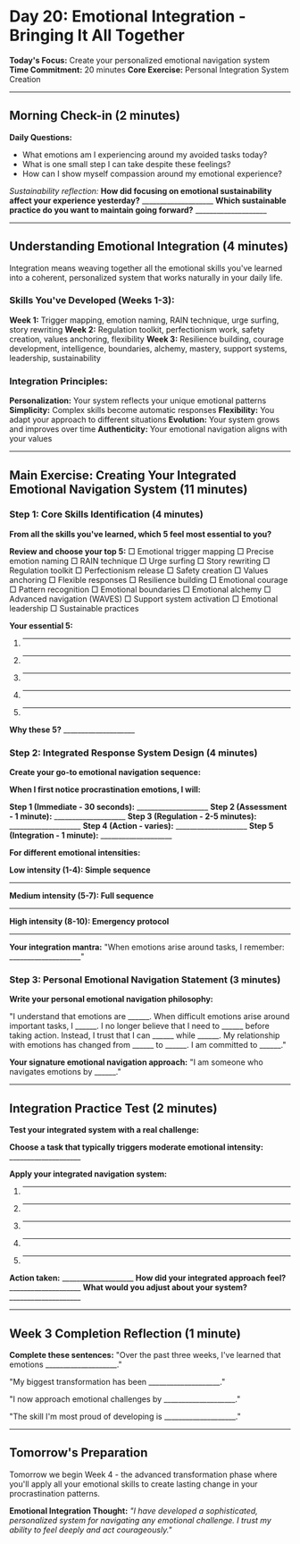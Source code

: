 # Day 20: Emotional Integration - Bringing It All Together

**Today's Focus:** Create your personalized emotional navigation system
**Time Commitment:** 20 minutes
**Core Exercise:** Personal Integration System Creation

---

## Morning Check-in (2 minutes)

**Daily Questions:**
- What emotions am I experiencing around my avoided tasks today?
- What is one small step I can take despite these feelings?
- How can I show myself compassion around my emotional experience?

*Sustainability reflection:*
**How did focusing on emotional sustainability affect your experience yesterday?** ____________________
**Which sustainable practice do you want to maintain going forward?** ____________________

---

## Understanding Emotional Integration (4 minutes)

Integration means weaving together all the emotional skills you've learned into a coherent, personalized system that works naturally in your daily life.

### Skills You've Developed (Weeks 1-3):
**Week 1:** Trigger mapping, emotion naming, RAIN technique, urge surfing, story rewriting
**Week 2:** Regulation toolkit, perfectionism work, safety creation, values anchoring, flexibility
**Week 3:** Resilience building, courage development, intelligence, boundaries, alchemy, mastery, support systems, leadership, sustainability

### Integration Principles:
**Personalization:** Your system reflects your unique emotional patterns
**Simplicity:** Complex skills become automatic responses
**Flexibility:** You adapt your approach to different situations
**Evolution:** Your system grows and improves over time
**Authenticity:** Your emotional navigation aligns with your values

---

## Main Exercise: Creating Your Integrated Emotional Navigation System (11 minutes)

### Step 1: Core Skills Identification (4 minutes)

**From all the skills you've learned, which 5 feel most essential to you?**

**Review and choose your top 5:**
□ Emotional trigger mapping
□ Precise emotion naming
□ RAIN technique
□ Urge surfing
□ Story rewriting
□ Regulation toolkit
□ Perfectionism release
□ Safety creation
□ Values anchoring
□ Flexible responses
□ Resilience building
□ Emotional courage
□ Pattern recognition
□ Emotional boundaries
□ Emotional alchemy
□ Advanced navigation (WAVES)
□ Support system activation
□ Emotional leadership
□ Sustainable practices

**Your essential 5:**
1. ____________________
2. ____________________
3. ____________________
4. ____________________
5. ____________________

**Why these 5?** ____________________

### Step 2: Integrated Response System Design (4 minutes)

**Create your go-to emotional navigation sequence:**

**When I first notice procrastination emotions, I will:**

**Step 1 (Immediate - 30 seconds):** ____________________
**Step 2 (Assessment - 1 minute):** ____________________
**Step 3 (Regulation - 2-5 minutes):** ____________________
**Step 4 (Action - varies):** ____________________
**Step 5 (Integration - 1 minute):** ____________________

**For different emotional intensities:**

**Low intensity (1-4): Simple sequence**
____________________

**Medium intensity (5-7): Full sequence**
____________________

**High intensity (8-10): Emergency protocol**
____________________

**Your integration mantra:**
"When emotions arise around tasks, I remember: ____________________"

### Step 3: Personal Emotional Navigation Statement (3 minutes)

**Write your personal emotional navigation philosophy:**

"I understand that emotions are ______. When difficult emotions arise around important tasks, I ______. I no longer believe that I need to ______ before taking action. Instead, I trust that I can ______ while ______. My relationship with emotions has changed from ______ to ______. I am committed to ______."

**Your signature emotional navigation approach:**
"I am someone who navigates emotions by ______."

---

## Integration Practice Test (2 minutes)

**Test your integrated system with a real challenge:**

**Choose a task that typically triggers moderate emotional intensity:** ____________________

**Apply your integrated navigation system:**
1. ____________________
2. ____________________  
3. ____________________
4. ____________________
5. ____________________

**Action taken:** ____________________
**How did your integrated approach feel?** ____________________
**What would you adjust about your system?** ____________________

---

## Week 3 Completion Reflection (1 minute)

**Complete these sentences:**
"Over the past three weeks, I've learned that emotions ____________________."

"My biggest transformation has been ____________________."

"I now approach emotional challenges by ____________________."

"The skill I'm most proud of developing is ____________________."

---

## Tomorrow's Preparation
Tomorrow we begin Week 4 - the advanced transformation phase where you'll apply all your emotional skills to create lasting change in your procrastination patterns.

**Emotional Integration Thought:**
*"I have developed a sophisticated, personalized system for navigating any emotional challenge. I trust my ability to feel deeply and act courageously."*